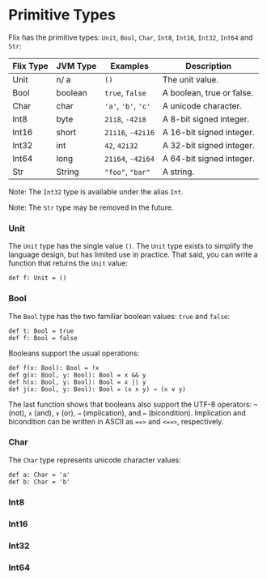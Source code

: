 # Primitive Types

Flix has the primitive types: `Unit`, `Bool`, `Char`, `Int8`, `Int16`, `Int32`, `Int64` and `Str`:

| Flix Type | JVM Type  | Examples              | Description                               |
| --------- | --------- | --------------------- | ----------------------------------------- |
| Unit      | n/ a      | `()`                  | The unit value.                           |
| Bool      | boolean   | `true`, `false`       | A boolean, true or false.                 |
| Char      | char      | `'a'`, `'b'`, `'c'`   | A unicode character.                      |
| Int8      | byte      | `21i8`, `-42i8`       | A  8-bit signed integer.                  |
| Int16     | short     | `21i16`, `-42i16`     | A 16-bit signed integer.                  |
| Int32     | int       | `42`, `42i32`         | A 32-bit signed integer.                  |
| Int64     | long      | `21i64`, `-42i64`     | A 64-bit signed integer.                  |
| Str       | String    | `"foo"`, `"bar"`      | A string.                                 |

Note: The `Int32` type is available under the alias `Int`.

Note: The `Str` type may be removed in the future.

### Unit

The `Unit` type has the single value `()`. The `Unit` type exists to simplify the language design,
but has limited use in practice. That said, you can write a function that returns the `Unit` value:

```flix
def f: Unit = ()
```

### Bool

The `Bool` type has the two familiar boolean values: `true` and `false`:

```flix
def t: Bool = true
def f: Bool = false
```

Booleans support the usual operations:

```flix
def f(x: Bool): Bool = !x
def g(x: Bool, y: Bool): Bool = x && y
def h(x: Bool, y: Bool): Bool = x || y
def j(x: Bool, y: Bool): Bool = (x ∧ y) → (x ∨ y)
```

The last function shows that booleans also support the UTF-8 operators:
`¬` (not), `∧` (and), `∨` (or), `→` (implication), and `↔` (bicondition).
Implication and bicondition can be written in ASCII as `==>` and `<==>`, respectively.

### Char

The `Char` type represents unicode character values:

```flix
def a: Char = 'a'
def b: Char = 'b'
```

### Int8



### Int16

### Int32

### Int64

